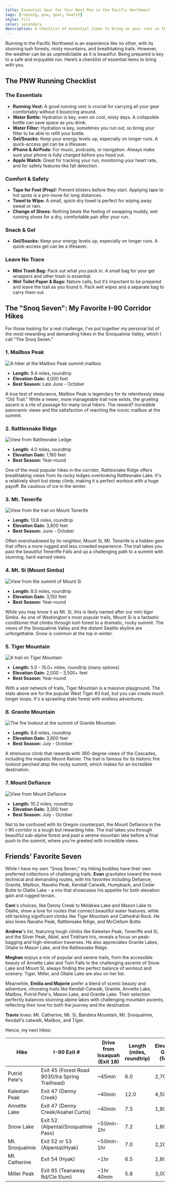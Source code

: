 ```yaml
---
title: Essential Gear for Your Next Run in the Pacific Northwest
tags: [running, pnw, gear, health]
style: fill
color: secondary
description: A checklist of essential items to bring on your runs in the beautiful but unpredictable Pacific Northwest.
---
```


Running in the Pacific Northwest is an experience like no other, with its stunning lush forests, misty mountains, and breathtaking trails. However, the weather can be as unpredictable as it is beautiful. Being prepared is key to a safe and enjoyable run. Here’s a checklist of essential items to bring with you.

## The PNW Running Checklist

### The Essentials

*   **Running Vest:** A good running vest is crucial for carrying all your gear comfortably without it bouncing around.
*   **Water Bottle:** Hydration is key, even on cool, misty days. A collapsible bottle can save space as you drink.
*   **Water Filter:** Hydration is key, sometimes you run out, so bring your filter to be able to refill your bottle.
*   **Gel/Snacks:** Keep your energy levels up, especially on longer runs. A quick-access gel can be a lifesaver.
*   **iPhone & AirPods:** For music, podcasts, or navigation. Always make sure your phone is fully charged before you head out.
*   **Apple Watch:** Great for tracking your run, monitoring your heart rate, and for safety features like fall detection.

### Comfort & Safety

*   **Tape for Foot (Prep):** Prevent blisters before they start. Applying tape to hot spots is a pro-move for long distances.
*   **Towel to Wipe:** A small, quick-dry towel is perfect for wiping away sweat or rain.
*   **Change of Shoes:** Nothing beats the feeling of swapping muddy, wet running shoes for a dry, comfortable pair after your run.

### Snack & Gel

*   **Gel/Snacks:** Keep your energy levels up, especially on longer runs. A quick-access gel can be a lifesaver.

### Leave No Trace

*   **Mini Trash Bag:** Pack out what you pack in. A small bag for your gel wrappers and other trash is essential.
*   **Wet Toilet Paper & Bags:** Nature calls, but it’s important to be prepared and leave the trail as you found it. Pack wet wipes and a separate bag to carry them out.

## The "Snoq Seven": My Favorite I-90 Corridor Hikes

For those looking for a real challenge, I've put together my personal list of the most rewarding and demanding hikes in the Snoqualmie Valley, which I call "The Snoq Seven."

### 1. Mailbox Peak
![A hiker at the Mailbox Peak summit mailbox](https://www.wta.org/site_images/hikes/mailbox-peak_stuke-sowle.jpeg/@@images/1e8807ea-70f9-4f6b-9ad6-30299b9c295c.jpeg)

- **Length:** 9.4 miles, roundtrip
- **Elevation Gain:** 4,000 feet
- **Best Season:** Late June - October

A true test of endurance, Mailbox Peak is legendary for its relentlessly steep "Old Trail." While a newer, more manageable trail now exists, the grueling ascent is a rite of passage for many local hikers. The reward? Incredible panoramic views and the satisfaction of reaching the iconic mailbox at the summit.

### 2. Rattlesnake Ridge
![View from Rattlesnake Ledge](https://www.wta.org/site_images/hikes/rattlesnake-ledge-by-mmumford11.jpeg/@@images/b27ce48e-5c0e-4840-a799-e6da10717b25.jpeg)

- **Length:** 4.0 miles, roundtrip
- **Elevation Gain:** 1,160 feet
- **Best Season:** Year-round

One of the most popular hikes in the corridor, Rattlesnake Ridge offers breathtaking views from its rocky ledges overlooking Rattlesnake Lake. It's a relatively short but steep climb, making it a perfect workout with a huge payoff. Be cautious of ice in the winter.

### 3. Mt. Tenerife
![View from the trail on Mount Tenerife](https://www.wta.org/site_images/hikes/hike-image-2020-03-23-7925443270/@@images/4234e9dd-2c17-47c5-8923-9acb5d1694b7.jpeg)

- **Length:** 13.8 miles, roundtrip
- **Elevation Gain:** 3,800 feet
- **Best Season:** June - October

Often overshadowed by its neighbor, Mount Si, Mt. Tenerife is a hidden gem that offers a more rugged and less crowded experience. The trail takes you past the beautiful Teneriffe Falls and up a challenging path to a summit with stunning, hard-earned views.

### 4. Mt. Si (Mount Simba)
![View from the summit of Mount Si](https://www.wta.org/site_images/hikes/15148635572_d7cb258404_o.jpg/@@images/abe62680-3e95-4a28-b1b7-7bbf1d2f3b79.jpeg)

- **Length:** 8.0 miles, roundtrip
- **Elevation Gain:** 3,150 feet
- **Best Season:** Year-round

While you may know it as Mt. Si, this is likely named after our mini tiger Simba. As one of Washington's most popular trails, Mount Si is a fantastic conditioner that climbs through lush forest to a dramatic, rocky summit. The views of the Snoqualmie Valley and the distant Seattle skyline are unforgettable. Snow is common at the top in winter.

### 5. Tiger Mountain
![A trail on Tiger Mountain](https://www.wta.org/site_images/hikes/west-tiger-3-stephen.jpg/@@images/image-768-8ed7604737b733707ca877895a1b74e5.jpeg)

- **Length:** 5.0 - 15.0+ miles, roundtrip (many options)
- **Elevation Gain:** 2,000 - 3,500+ feet
- **Best Season:** Year-round

With a vast network of trails, Tiger Mountain is a massive playground. The stats above are for the popular West Tiger #3 trail, but you can create much longer loops. It's a sprawling state forest with endless adventures.

### 6. Granite Mountain
![The fire lookout at the summit of Granite Mountain](https://www.wta.org/site_images/hikes/granite-mountain-1.jpg/@@images/5f067e1b-7e83-4109-a1c6-175232c6e727.jpeg)

- **Length:** 8.6 miles, roundtrip
- **Elevation Gain:** 3,800 feet
- **Best Season:** July - October

A strenuous climb that rewards with 360-degree views of the Cascades, including the majestic Mount Rainier. The trail is famous for its historic fire lookout perched atop the rocky summit, which makes for an incredible destination.

### 7. Mount Defiance
![View from Mount Defiance](https://www.wta.org/site_images/hikes/jun30defiance.jpg/@@images/3efc5dd8-454e-41d6-aaaf-c236140f9690.jpeg)

- **Length:** 10.2 miles, roundtrip
- **Elevation Gain:** 3,300 feet
- **Best Season:** July - October

Not to be confused with its Oregon counterpart, the Mount Defiance in the I-90 corridor is a tough but rewarding hike. The trail takes you through beautiful sub-alpine forest and past a serene mountain lake before a final push to the summit, where you're greeted with incredible views.

## Friends' Favorite Seven

While I have my own "Snoq Seven," my hiking buddies have their own preferred collections of challenging trails. **Evan** gravitates toward the more technical and demanding routes, with his favorites including Defiance, Granite, Mailbox, Navaho Peak, Kendall Catwalk, Humpback, and Cedar Butte to Olallie Lake - a mix that showcases his appetite for both elevation gain and rugged terrain. 

**Cam**'s choices, like Denny Creek to Melakwa Lake and Mason Lake to Olallie, show a love for routes that connect beautiful water features, while still tackling significant climbs like Tiger Mountain and Cathedral Rock. He also loves Navaho Peak, Rattlensake Rdige, and McClellum Butte. 

**Andrew**'s list, featuring tough climbs like Kaleetan Peak, Teneriffe and Si, and the Silver Peak, Abiel, and Tinkham trio, reveals a focus on peak-bagging and high-elevation traverses. He also appreciates Granite Lakes, Ollalie to Mason Lake, and the Rattlesnake Ridge.

**Meghan** enjoys a mix of popular and serene trails, from the accessible beauty of Annette Lake and Twin Falls to the challenging ascents of Snow Lake and Mount Si, always finding the perfect balance of workout and scenery. Tiger, Miller, and Ollalie Lake are also on her list.

Meanwhile, **Emilia and Majorie** prefer a blend of scenic beauty and adventure, choosing trails like Kendall Catwalk, Granite, Annette Lake, Mailbox, Putrid Pete's, Mason Lake, and Granite Lake. Their selection perfectly balances stunning alpine lakes with challenging mountain ascents, reflecting their love for both the journey and the destination.

**Travis** loves: Mt. Catherine, Mt. Si, Bandera Mountain, Mt. Snoqualmie, Kendall's catwalk, Mailbox, and Tiger.

Hence, my next hikes:

| Hike             | I-90 Exit #                    | Drive from Issaquah (Exit 18)    | Length (miles, roundtrip) | Elevation Gain (feet) |
|------------------|-------------------------------|----------------------------------|--------------------------|-----------------------|
| Putrid Pete's    | Exit 45 (Forest Road 9030/Ira Spring Trailhead) | ~45min | 6.0                      | 2,700                 |
| Kaleetan Peak    | Exit 47 (Denny Creek)      | ~40min                          | 12.0                     | 4,500                 |
| Annette Lake     | Exit 47 (Denny Creek/Asahel Curtis) | ~40min           | 7.5                      | 1,800                 |
| Snow Lake        | Exit 52 (Alpental/Snoqualmie Pass)   | ~50min-1hr                     | 7.2                      | 1,800                 |
| Mt. Snoqualmie   | Exit 52 or 53 (Alpental/Hyak)      | ~50min-1hr                      | 7.0                      | 2,200                 |
| Mt. Catherine    | Exit 54 (Hyak)             | ~1hr                            | 6.5                      | 2,800                 |
| Miller Peak      | Exit 85 (Teanaway Rd/Cle Elum) | ~1hr 40min                      | 5.8                      | 3,000                 |
